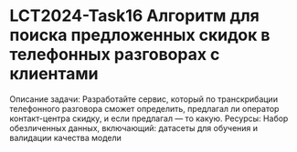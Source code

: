 # LCT2024-Task16 Алгоритм для поиска предложенных скидок в телефонных разговорах с клиентами
Описание задачи: Разработайте сервис, который по транскрибации телефонного разговора сможет определить, предлагал ли оператор контакт-центра скидку, и если предлагал — то какую.
Ресурсы: Набор обезличенных данных, включающий: датасеты для обучения и валидации качества модели
